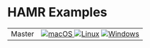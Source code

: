 # HAMR Examples

<table>
<tr><td>Master</td>
<td> 
  <a href="https://github.com/santoslab/hamr-examples/actions/workflows/CI-macOS.yml"><img src="https://github.com/santoslab/hamr-examples/actions/workflows/CI-macOS.yml/badge.svg" alt="macOS"> </a>
  <a href="https://github.com/santoslab/hamr-examples/actions/workflows/CI_linux.yml"><img src="https://github.com/santoslab/hamr-examples/actions/workflows/CI_linux.yml/badge.svg" alt="Linux"></a>
  <a href="https://github.com/santoslab/hamr-examples/actions/workflows/CI-windows.yml"><img src="https://github.com/santoslab/hamr-examples/actions/workflows/CI-windows.yml/badge.svg" alt="Windows"></a>
</td>
</table>